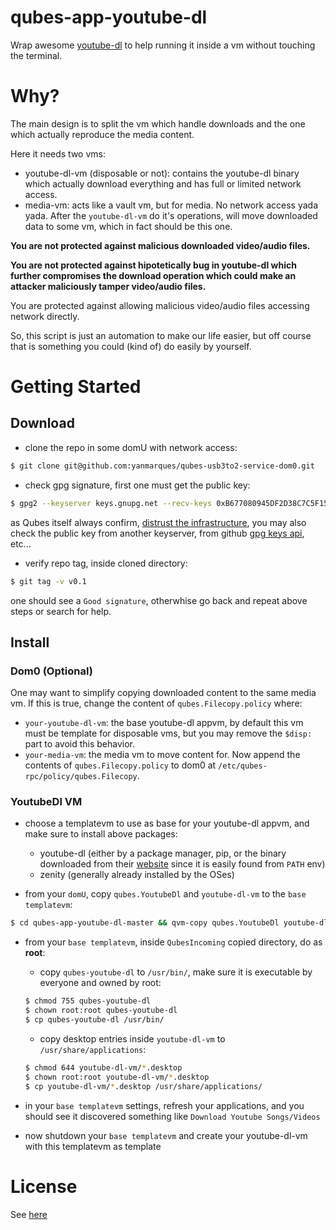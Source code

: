# qubes-app-youtube-dl
Wrap awesome [youtube-dl](https://ytdl-org.github.io/youtube-dl/index.html) to help running it inside a vm without touching the terminal.

# Why?
The main design is to split the vm which handle downloads and the one which actually reproduce the media content. 

Here it needs two vms:
- youtube-dl-vm (disposable or not): contains the youtube-dl binary which actually download everything and has full or limited network access.
- media-vm: acts like a vault vm, but for media. No network access yada yada. After the `youtube-dl-vm` do it's operations, will move downloaded data to some vm, which in fact should be this one.

**You are not protected against malicious downloaded video/audio files.**

**You are not protected against hipotetically bug in youtube-dl which further compromises the download operation which could make an attacker maliciously tamper video/audio files.**

You are protected against allowing malicious video/audio files accessing network directly.

So, this script is just an automation to make our life easier, but off course that is something you could (kind of) do easily by yourself.

# Getting Started
## Download
- clone the repo in some domU with network access:
```bash
$ git clone git@github.com:yanmarques/qubes-usb3to2-service-dom0.git
```

- check gpg signature, first one must get the public key:
```bash
$ gpg2 --keyserver keys.gnupg.net --recv-keys 0xB677080945DF2D38C7C5F15F80AB0F5FDECFB4A9
```
as Qubes itself always confirm, [distrust the infrastructure](https://www.qubes-os.org/faq/#what-does-it-mean-to-distrust-the-infrastructure), you may also check the public key from another keyserver, from github [gpg keys api](https://developer.github.com/v3/users/gpg_keys/#list-gpg-keys-for-a-user), etc...

- verify repo tag, inside cloned directory:
```bash
$ git tag -v v0.1
```

one should see a `Good signature`, otherwhise go back and repeat above steps or search for help.


## Install
### Dom0 (Optional)
One may want to simplify copying downloaded content to the same media vm. If this is true, change the content of `qubes.Filecopy.policy` where:
- `your-youtube-dl-vm`: the base youtube-dl appvm, by default this vm must be template for disposable vms, but you may remove the `$disp:` part to avoid this behavior.
- `your-media-vm`: the media vm to move content for.
Now append the contents of `qubes.Filecopy.policy` to dom0 at `/etc/qubes-rpc/policy/qubes.Filecopy`.

### YoutubeDl VM
- choose a templatevm to use as base for your youtube-dl appvm, and make sure to install above packages:
    - youtube-dl (either by a package manager, pip, or the binary downloaded from their [website](https://ytdl-org.github.io/youtube-dl/download.html) since it is easily found from `PATH` env)
    - zenity (generally already installed by the OSes)

- from your `domU`, copy `qubes.YoutubeDl` and `youtube-dl-vm` to the `base templatevm`:
```bash
$ cd qubes-app-youtube-dl-master && qvm-copy qubes.YoutubeDl youtube-dl-vm
```

- from your `base templatevm`, inside `QubesIncoming` copied directory, do as **root**:
    - copy `qubes-youtube-dl` to `/usr/bin/`, make sure it is executable by everyone and owned by root:
    ```bash
    $ chmod 755 qubes-youtube-dl
    $ chown root:root qubes-youtube-dl
    $ cp qubes-youtube-dl /usr/bin/
    ```
    - copy desktop entries inside `youtube-dl-vm` to `/usr/share/applications`:
    ```bash
    $ chmod 644 youtube-dl-vm/*.desktop
    $ chown root:root youtube-dl-vm/*.desktop
    $ cp youtube-dl-vm/*.desktop /usr/share/applications/
    ```

- in your `base templatevm` settings, refresh your applications, and you should see it discovered something like `Download Youtube Songs/Videos`
- now shutdown your `base templatevm` and create your youtube-dl-vm with this templatevm as template

# License
See [here](/LICENSE)